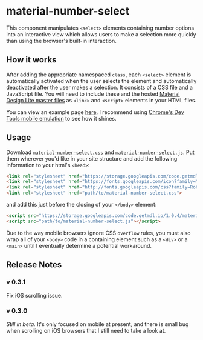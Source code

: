 # material-number-select

This component manipulates `<select>` elements containing number options into an interactive view which allows users to make a selection more quickly than using the browser's built-in interaction.

## How it works

After adding the appropriate namespaced `class`, each `<select>` element is automatically activated when the user selects the element and automatically deactivated after the user makes a selection. It consists of a CSS file and a JavaScript file. You will need to include these and the hosted [Material Design Lite master files](http://www.getmdl.io/started/index.html#download) as `<link>` and `<script>` elements in your HTML files.

You can view an example page [here](http://jsejcksn.github.io/material-number-select/). I recommend using [Chrome's Dev Tools mobile emulation](https://developer.chrome.com/devtools/docs/device-mode) to see how it shines.

## Usage

Download [`material-number-select.css`](material-number-select.css) and [`material-number-select.js`](material-number-select.js). Put them wherever you'd like in your site structure and add the following information to your html's `<head>`:

```` html
<link rel="stylesheet" href="https://storage.googleapis.com/code.getmdl.io/1.0.4/material.min.css">
<link rel="stylesheet" href="https://fonts.googleapis.com/icon?family=Material+Icons">
<link rel="stylesheet" href="http://fonts.googleapis.com/css?family=Roboto:300,400,500,700" type="text/css"> <!--Optional-->
<link rel="stylesheet" href="path/to/material-number-select.css">
````

and add this just before the closing of your `</body>` element:

```` html
<script src="https://storage.googleapis.com/code.getmdl.io/1.0.4/material.min.js"></script>
<script src="path/to/material-number-select.js"></script>
````

Due to the way mobile browsers ignore CSS `overflow` rules, you must also wrap all of your `<body>` code in a containing element such as a `<div>` or a `<main>` until I eventually determine a potential workaround.

## Release Notes

### v 0.3.1
Fix iOS scrolling issue.

### v 0.3.0
*Still in beta.* It's only focused on mobile at present, and there is small bug when scrolling on iOS browsers that I still need to take a look at.

